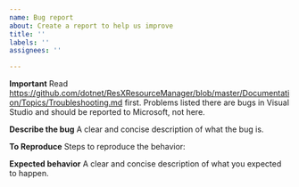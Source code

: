 ```yaml
---
name: Bug report
about: Create a report to help us improve
title: ''
labels: ''
assignees: ''

---
```


**Important**
Read https://github.com/dotnet/ResXResourceManager/blob/master/Documentation/Topics/Troubleshooting.md first.
Problems listed there are bugs in Visual Studio and should be reported to Microsoft, not here.

**Describe the bug**
A clear and concise description of what the bug is.

**To Reproduce**
Steps to reproduce the behavior:

**Expected behavior**
A clear and concise description of what you expected to happen.
